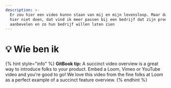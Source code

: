 ```yaml
---
description: >-
  Er zou hier een video kunnn staan van mij en mijn levensloop. Maar dat ga ik
  hier niet doen, dat vind ik meer passen bij een bedrijf dat zijn product wil
  aanbevelen en zo hun bedrijf willen laten zien
---
```


# 💡 Wie ben ik



{% hint style="info" %}
**GitBook tip:** A succinct video overview is a great way to introduce folks to your product. Embed a Loom, Vimeo or YouTube video and you're good to go! We love this video from the fine folks at Loom as a perfect example of a succinct feature overview.
{% endhint %}

